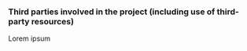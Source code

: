 ### Third parties involved in the project (including use of third-party resources) 

Lorem ipsum 
    